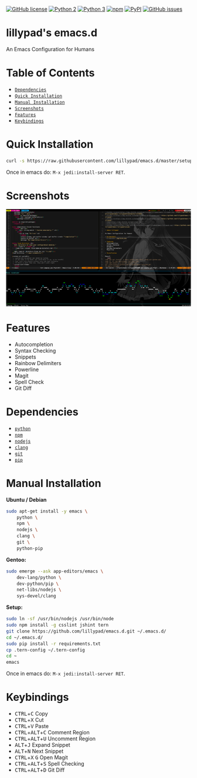 [![GitHub license](https://img.shields.io/github/license/lillypad/emacs-lillypad.svg)](https://github.com/lillypad/emacs-lillypad/blob/master/LICENSE)
[![Python 2](https://img.shields.io/badge/Python-2-brightgreen.svg)](https://github.com/lillypad/emacs-lillypad/)
[![Python 3](https://img.shields.io/badge/Python-3-brightgreen.svg)](https://github.com/lillypad/emacs-lillypad/)
[![npm](https://img.shields.io/npm/v/npm.svg)]()
[![PyPI](https://img.shields.io/pypi/v/nine.svg)]()
[![GitHub issues](https://img.shields.io/github/issues/lillypad/emacs-lillypad.svg)](https://github.com/lillypad/emacs.d/issues)

# lillypad's emacs.d

An Emacs Configuration for Humans

# Table of Contents
- [`Dependencies`](#dependencies)
- [`Quick Installation`](#quick-installation)
- [`Manual Installation`](#manual-installation)
- [`Screenshots`](#screenshots)
- [`Features`](#features)
- [`Keybindings`](#keybindings)


# Quick Installation
```bash
curl -s https://raw.githubusercontent.com/lillypad/emacs.d/master/setup.sh | bash
```

Once in emacs do: `M-x jedi:install-server RET`.

# Screenshots
![Screenshot](img/emacs-lillypad.png)

# Features
- Autocompletion
- Syntax Checking
- Snippets
- Rainbow Delimiters
- Powerline
- Magit
- Spell Check
- Git Diff

# Dependencies
- [`python`](https://www.python.org/)
- [`npm`](https://www.npmjs.com/)
- [`nodejs`](https://nodejs.org/en/)
- [`clang`](https://clang.llvm.org/get_started.html)
- [`git`](https://git-scm.com/documentation)
- [`pip`](https://pip.pypa.io/en/stable/)

# Manual Installation

__Ubuntu / Debian__
```bash
sudo apt-get install -y emacs \
    python \
    npm \
    nodejs \
    clang \
    git \
    python-pip
```

__Gentoo:__
```bash
sudo emerge --ask app-editors/emacs \
    dev-lang/python \
    dev-python/pip \
    net-libs/nodejs \
    sys-devel/clang
```

__Setup:__
```bash
sudo ln -sf /usr/bin/nodejs /usr/bin/node
sudo npm install -g csslint jshint tern
git clone https://github.com/lillypad/emacs.d.git ~/.emacs.d/
cd ~/.emacs.d/
sudo pip install -r requirements.txt
cp .tern-config ~/.tern-config
cd ~
emacs
```

Once in emacs do: `M-x jedi:install-server RET`.

# Keybindings
- <kbd>CTRL</kbd>+<kbd>C</kbd> Copy
- <kbd>CTRL</kbd>+<kbd>X</kbd> Cut
- <kbd>CTRL</kbd>+<kbd>V</kbd> Paste
- <kbd>CTRL</kbd>+<kbd>ALT</kbd>+<kbd>C</kbd> Comment Region
- <kbd>CTRL</kbd>+<kbd>ALT</kbd>+<kbd>U</kbd> Uncomment Region
- <kbd>ALT</kbd>+<kbd>J</kbd> Expand Snippet
- <kbd>ALT</kbd>+<kbd>N</kbd> Next Snippet
- <kbd>CTRL</kbd>+<kbd>X</kbd> <kbd>G</kbd> Open Magit
- <kbd>CTRL</kbd>+<kbd>ALT</kbd>+<kbd>S</kbd> Spell Checking
- <kbd>CTRL</kbd>+<kbd>ALT</kbd>+<kbd>D</kbd> Git Diff
